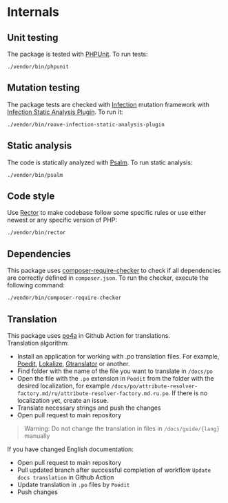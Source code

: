 # Internals

## Unit testing

The package is tested with [PHPUnit](https://phpunit.de/). To run tests:

```shell
./vendor/bin/phpunit
```

## Mutation testing

The package tests are checked with [Infection](https://infection.github.io/) mutation framework with
[Infection Static Analysis Plugin](https://github.com/Roave/infection-static-analysis-plugin). To run it:

```shell
./vendor/bin/roave-infection-static-analysis-plugin
```

## Static analysis

The code is statically analyzed with [Psalm](https://psalm.dev/). To run static analysis:

```shell
./vendor/bin/psalm
```

## Code style

Use [Rector](https://github.com/rectorphp/rector) to make codebase follow some specific rules or
use either newest or any specific version of PHP:

```shell
./vendor/bin/rector
```

## Dependencies

This package uses [composer-require-checker](https://github.com/maglnet/ComposerRequireChecker) to check if 
all dependencies are correctly defined in `composer.json`. To run the checker, execute the following command:

```shell
./vendor/bin/composer-require-checker
```

## Translation

This package uses [po4a](https://github.com/mquinson/po4a) in Github Action for translations.  
Translation algorithm:
- Install an application for working with .po translation files. For example, [Poedit](https://poedit.net/), [Lokalize](https://apps.kde.org/ru/lokalize/), [Gtranslator](https://wiki.gnome.org/Apps/Gtranslator) or another.
- Find folder with the name of the file you want to translate in `/docs/po`
- Open the file with the `.po` extension in `Poedit` from the folder with the desired localization, for example `/docs/po/attribute-resolver-factory.md/ru/attribute-resolver-factory.md.ru.po`. If there is no localization yet, create an issue.
- Translate necessary strings and push the changes
- Open pull request to main repository

> Warning: Do not change the translation in files in `/docs/guide/{lang}` manually

If you have changed English documentation:
- Open pull request to main repository
- Pull updated branch after successful completion of workflow `Update docs translation` in Github Action
- Update translation in `.po` files by `Poedit`
- Push changes